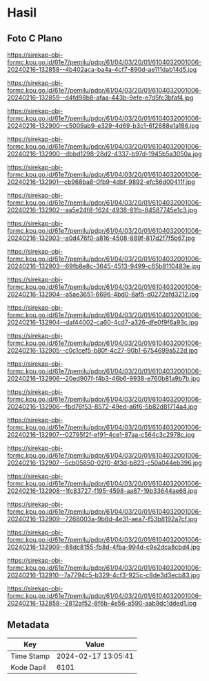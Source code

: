 # Hasil

## Foto C Plano

https://sirekap-obj-formc.kpu.go.id/61e7/pemilu/pdpr/61/04/03/20/01/6104032001006-20240216-132858--4b402aca-ba4a-4cf7-890d-ae111dab14d5.jpg

https://sirekap-obj-formc.kpu.go.id/61e7/pemilu/pdpr/61/04/03/20/01/6104032001006-20240216-132859--d4fd98b8-afaa-443b-9efe-e7d5fc3bfaf4.jpg

https://sirekap-obj-formc.kpu.go.id/61e7/pemilu/pdpr/61/04/03/20/01/6104032001006-20240216-132900--c5009ab9-e329-4d69-b3c1-6f2688e1a186.jpg

https://sirekap-obj-formc.kpu.go.id/61e7/pemilu/pdpr/61/04/03/20/01/6104032001006-20240216-132900--dbbd1298-28d2-4337-b97d-1945b5a3050a.jpg

https://sirekap-obj-formc.kpu.go.id/61e7/pemilu/pdpr/61/04/03/20/01/6104032001006-20240216-132901--cb968ba8-0fb9-4dbf-9892-efc56d00411f.jpg

https://sirekap-obj-formc.kpu.go.id/61e7/pemilu/pdpr/61/04/03/20/01/6104032001006-20240216-132902--aa5e24f8-1624-4938-81fb-84587745e1c3.jpg

https://sirekap-obj-formc.kpu.go.id/61e7/pemilu/pdpr/61/04/03/20/01/6104032001006-20240216-132903--a0d476f0-a816-4508-889f-817d2f7f5b67.jpg

https://sirekap-obj-formc.kpu.go.id/61e7/pemilu/pdpr/61/04/03/20/01/6104032001006-20240216-132903--69fb8e8c-3645-4513-9499-c65b8110483e.jpg

https://sirekap-obj-formc.kpu.go.id/61e7/pemilu/pdpr/61/04/03/20/01/6104032001006-20240216-132904--a5ae3651-6696-4bd0-8af5-d0272afd3212.jpg

https://sirekap-obj-formc.kpu.go.id/61e7/pemilu/pdpr/61/04/03/20/01/6104032001006-20240216-132904--daf44002-ca60-4cd7-a326-dfe0f9f6a93c.jpg

https://sirekap-obj-formc.kpu.go.id/61e7/pemilu/pdpr/61/04/03/20/01/6104032001006-20240216-132905--c0c1cef5-b80f-4c27-90b1-6754699a522d.jpg

https://sirekap-obj-formc.kpu.go.id/61e7/pemilu/pdpr/61/04/03/20/01/6104032001006-20240216-132906--20ed907f-f4b3-46b6-9938-e760b81a9b7b.jpg

https://sirekap-obj-formc.kpu.go.id/61e7/pemilu/pdpr/61/04/03/20/01/6104032001006-20240216-132906--fbd76f53-8572-49ed-a6f6-5b82d81714a4.jpg

https://sirekap-obj-formc.kpu.go.id/61e7/pemilu/pdpr/61/04/03/20/01/6104032001006-20240216-132907--02795f2f-ef91-4ce1-87aa-c564c3c2978c.jpg

https://sirekap-obj-formc.kpu.go.id/61e7/pemilu/pdpr/61/04/03/20/01/6104032001006-20240216-132907--5cb05850-02f0-4f3d-b823-c50a044eb396.jpg

https://sirekap-obj-formc.kpu.go.id/61e7/pemilu/pdpr/61/04/03/20/01/6104032001006-20240216-132908--1fc83727-f195-4598-aa87-19b33644ae68.jpg

https://sirekap-obj-formc.kpu.go.id/61e7/pemilu/pdpr/61/04/03/20/01/6104032001006-20240216-132909--7268003a-9b8d-4e31-aea7-f53b8192a7cf.jpg

https://sirekap-obj-formc.kpu.go.id/61e7/pemilu/pdpr/61/04/03/20/01/6104032001006-20240216-132909--88dc8155-fb8d-4fba-994d-c9e2dca8cbd4.jpg

https://sirekap-obj-formc.kpu.go.id/61e7/pemilu/pdpr/61/04/03/20/01/6104032001006-20240216-132910--7a7794c5-b329-4cf3-925c-c8de3d3ecb83.jpg

https://sirekap-obj-formc.kpu.go.id/61e7/pemilu/pdpr/61/04/03/20/01/6104032001006-20240216-132858--2812af52-8f6b-4e56-a590-aab9dc1dded1.jpg


## Metadata

| Key        | Value               |
| ---------- | ------------------- |
| Time Stamp | 2024-02-17 13:05:41 |
| Kode Dapil | 6101                |



